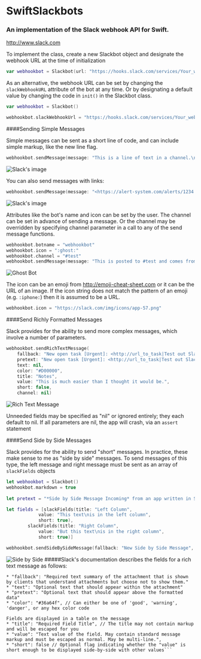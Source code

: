 # SwiftSlackbots
### An implementation of the Slack webhook API for Swift.
http://www.slack.com



To implement the class, create a new Slackbot object and designate the webhook URL at the time of initialization

```swift
var webhookbot = Slackbot(url: "https://hooks.slack.com/services/Your_webhook_address")
```


As an alternative, the webhook URL can be set by changing the ```slackWebhookURL``` attribute of the bot at any time. Or by designating a default value by changing the code in ```init()``` in the Slackbot class.

```swift
var webhookbot = Slackbot()

webhookbot.slackWebhookUrl = "https://hooks.slack.com/services/Your_webhook_address"
```




####Sending Simple Messages

Simple messages can be sent as a short line of code, and can include simple markup, like the new line flag.

```swift
webhookbot.sendMessage(message: "This is a line of text in a channel.\nAnd this is another line of text.")
```
![Slack's image](https://api.slack.com/img/api/incoming_simple.png)

You can also send messages with links:

```swift
webhookbot.sendMessage(message: "<https://alert-system.com/alerts/1234|Click here> for details!")
```
![Slack's image](https://api.slack.com/img/api/incoming_link.png)

Attributes like the bot's name and icon can be set by the user. The channel can be set in advance of sending a message. Or the channel may be overridden by specifying channel parameter in a call to any of the send message functions.

```swift
webhookbot.botname = "webhookbot"
webhookbot.icon = ":ghost:"
webhookbot.channel = "#test"
webhookbot.sendMessage(message: "This is posted to #test and comes from a bot named webhookbot.")
```
![Ghost Bot](https://cloud.githubusercontent.com/assets/9792756/11025238/ba81a536-8666-11e5-8beb-daa2dd81611a.png)


The icon can be an emoji from http://emoji-cheat-sheet.com or it can be the URL of an image. If the icon string does not match the pattern of an emoji (e.g. ```:iphone:```) then it is assumed to be a URL.

```swift
webhookbot.icon = "https://slack.com/img/icons/app-57.png"
```




####Send Richly Formatted Messages

Slack provides for the ability to send more complex messages, which involve a number of parameters.

```swift
webhookbot.sendRichTextMessage(
	fallback: "New open task [Urgent]: <http://url_to_task|Test out Slack message attachments>",
	pretext: "New open task [Urgent]: <http://url_to_task|Test out Slack message attachments>",
	text: nil,
	color: "#D00000",
	title: "Notes",
	value: "This is much easier than I thought it would be.",
	short: false,
	channel: nil)
```
![Rich Text Message](https://cloud.githubusercontent.com/assets/9792756/11025240/ba8c1dc2-8666-11e5-96c0-a8dbb6b62344.png)

Unneeded fields may be specified as "nil" or ignored entirely; they each default to nil. If all parameters are nil, the app will crash, via an ```assert``` statement

####Send Side by Side Messages

Slack provides for the ability to send "short" messages. In practice, these make sense to me as "side by side" messages. To send messages of this type, the left message and right message must be sent as an array of ```slackFields``` objects

```swift
let webhookbot = Slackbot()
webhookbot.markdown = true
      
let pretext = "*Side by Side Message Incoming* from an app written in Swift"

let fields = [slackFields(title: "Left Column", 
			value: "This text\nis in the left column", 
			short: true), 
		slackFields(title: "Right Column", 
			value: "But this text\nis in the right column", 
			short: true)]

webhookbot.sendSideBySideMessage(fallback: "New Side by Side Message", pretext: pretext, fields: fields)
```
![Side by Side](https://cloud.githubusercontent.com/assets/9792756/11025239/ba898918-8666-11e5-8329-cd0e8a19f6a7.png)
#####Slack's documentation describes the fields for a rich text message as follows:

```
* "fallback": "Required text summary of the attachment that is shown by clients that understand attachments but choose not to show them."
* "text": "Optional text that should appear within the attachment"
* "pretext": "Optional text that should appear above the formatted data"
* "color": "#36a64f", // Can either be one of 'good', 'warning', 'danger', or any hex color code
  
Fields are displayed in a table on the message
* "title": "Required Field Title", // The title may not contain markup and will be escaped for you
* "value": "Text value of the field. May contain standard message markup and must be escaped as normal. May be multi-line.",
* "short": false // Optional flag indicating whether the "value" is short enough to be displayed side-by-side with other values```
